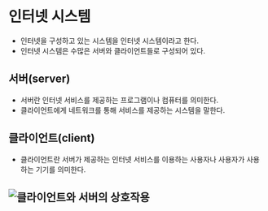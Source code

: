 # 인터넷 시스템
- 인터넷을 구성하고 있는 시스템을 인터넷 시스템이라고 한다.
- 인터넷 시스템은 수많은 서버와 클라이언트들로 구성되어 있다.
  
## 서버(server)
- 서버란 인터넷 서비스를 제공하는 프로그램이나 컴퓨터를 의미한다.
- 클라이언트에게 네트워크를 통해 서비스를 제공하는 시스템을 말한다.

## 클라이언트(client)
- 클라이언트란 서버가 제공하는 인터넷 서비스를 이용하는 사용자나 사용자가 사용하는 기기를 의미한다.

## ![클라이언트와 서버의 상호작용](https://img1.daumcdn.net/thumb/R800x0/?scode=mtistory2&fname=https%3A%2F%2Ft1.daumcdn.net%2Fcfile%2Ftistory%2F222E3347592EABD713)
